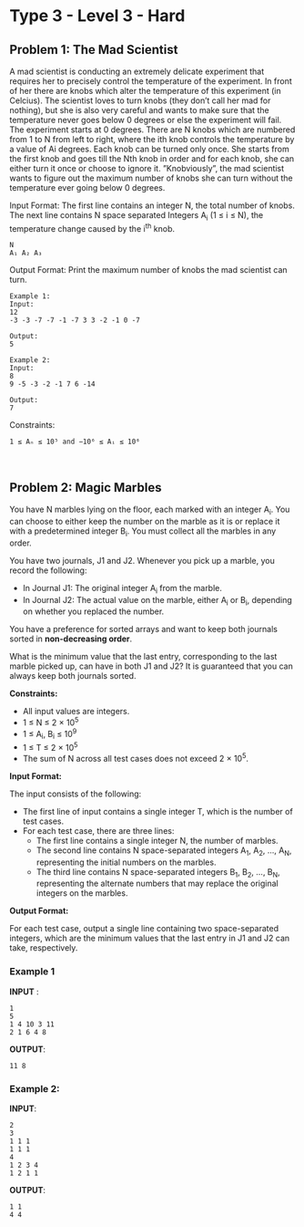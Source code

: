 # Type 3 - Level 3 - Hard
## Problem 1: The Mad Scientist

A mad scientist is conducting an extremely delicate experiment that requires her to precisely control the temperature of the experiment. In front of her there are knobs which alter the temperature of this experiment (in Celcius). The scientist loves to turn knobs (they don’t call her mad for nothing), but she is also very careful and wants to make sure that the temperature never goes below 0 degrees or else the experiment will fail. The experiment starts at 0 degrees.
There are N knobs which are numbered from 1 to N from left to right, where the ith knob controls the temperature by a value of Ai degrees. Each knob can be turned only once. She starts from the first knob and goes till the Nth knob in order and for each knob, she can either turn it once or
choose to ignore it. ”Knobviously”, the mad scientist wants to figure out the maximum number of knobs she can turn without the temperature ever going below 0 degrees.

Input Format:
The first line contains an integer N, the total number of knobs. The next line contains N space separated Integers A<sub>i</sub> (1 ≤ i ≤ N), the temperature change caused by the i<sup>th</sup> knob.

```
N
A₁ A₂ A₃
```

Output Format:
Print the maximum number of knobs the mad scientist can turn.

```
Example 1:
Input:
12
-3 -3 -7 -7 -1 -7 3 3 -2 -1 0 -7

Output:
5
```

```
Example 2:
Input:
8
9 -5 -3 -2 -1 7 6 -14

Output:
7
```

Constraints:
 
 ```
1 ≤ Aₙ ≤ 10⁵ and −10⁶ ≤ Aᵢ ≤ 10⁶
```
 </br>


## Problem 2: Magic Marbles

You have N marbles lying on the floor, each marked with an integer A<sub>i</sub>. You can choose to either keep the number on the marble as it is or replace it with a predetermined integer B<sub>i</sub>. You must collect all the marbles in any order.

You have two journals, J1 and J2. Whenever you pick up a marble, you record the following:
- In Journal J1: The original integer A<sub>i</sub> from the marble.
- In Journal J2: The actual value on the marble, either A<sub>i</sub> or B<sub>i</sub>, depending on whether you replaced the number.

You have a preference for sorted arrays and want to keep both journals sorted in **non-decreasing order**. 

What is the minimum value that the last entry, corresponding to the last marble picked up, can have in both J1 and J2? It is guaranteed that you can always keep both journals sorted.

**Constraints:**
- All input values are integers.
- 1 ≤ N ≤ 2 × 10<sup>5</sup>
- 1 ≤ A<sub>i</sub>, B<sub>i</sub> ≤ 10<sup>9</sup>
- 1 ≤ T ≤ 2 × 10<sup>5</sup>
- The sum of N across all test cases does not exceed 2 × 10<sup>5</sup>.

**Input Format:**

The input consists of the following:
- The first line of input contains a single integer T, which is the number of test cases.
- For each test case, there are three lines:
  - The first line contains a single integer N, the number of marbles.
  - The second line contains N space-separated integers A<sub>1</sub>, A<sub>2</sub>, ..., A<sub>N</sub>, representing the initial numbers on the marbles.
  - The third line contains N space-separated integers B<sub>1</sub>, B<sub>2</sub>, ..., B<sub>N</sub>, representing the alternate numbers that may replace the original integers on the marbles.

**Output Format:**

For each test case, output a single line containing two space-separated integers, which are the minimum values that the last entry in J1 and J2 can take, respectively.

### Example 1

**INPUT** :
```
1
5
1 4 10 3 11
2 1 6 4 8
```
**OUTPUT**:
```
11 8
```

### Example 2:

**INPUT**:
```
2
3
1 1 1
1 1 1
4
1 2 3 4
1 2 1 1
```
**OUTPUT**:
```
1 1
4 4
```
</br>
